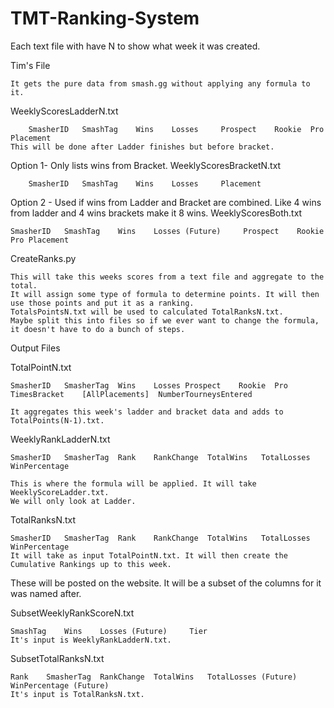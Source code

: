# TMT-Ranking-System





 Each text file with have N to show what week it was created.
 
 Tim's File
 
    It gets the pure data from smash.gg without applying any formula to it. 
    
 WeeklyScoresLadderN.txt
 
        SmasherID   SmashTag    Wins    Losses     Prospect    Rookie  Pro Placement
	This will be done after Ladder finishes but before bracket.
		
 Option 1- Only lists wins from Bracket.
 WeeklyScoresBracketN.txt
 
        SmasherID   SmashTag    Wins    Losses     Placement

 Option 2 - Used if wins from Ladder and Bracket are combined. Like 4 wins from ladder and 4 wins brackets make it 8 wins.
 WeeklyScoresBoth.txt
 	
	SmasherID   SmashTag    Wins    Losses (Future)     Prospect    Rookie  Pro Placement
 
 
 
 
 CreateRanks.py
 
    This will take this weeks scores from a text file and aggregate to the total. 
	It will assign some type of formula to determine points. It will then 
    use those points and put it as a ranking.
    TotalsPointsN.txt will be used to calculated TotalRanksN.txt.
    Maybe split this into files so if we ever want to change the formula, it doesn't have to do a bunch of steps.

 
 Output Files
 
 TotalPointN.txt
 
 	SmasherID   SmasherTag  Wins    Losses Prospect    Rookie  Pro TimesBracket    [AllPlacements]  NumberTourneysEntered
	
 	It aggregates this week's ladder and bracket data and adds to TotalPoints(N-1).txt.
 
 WeeklyRankLadderN.txt
 
    SmasherID   SmasherTag  Rank    RankChange  TotalWins   TotalLosses    WinPercentage
    
    This is where the formula will be applied. It will take WeeklyScoreLadder.txt.
	We will only look at Ladder.
    
 TotalRanksN.txt
 
 	SmasherID   SmasherTag  Rank    RankChange  TotalWins   TotalLosses    WinPercentage
	It will take as input TotalPointN.txt. It will then create the Cumulative Rankings up to this week.
 
 
 
 These will be posted on the website. It will be a subset of the columns for it was named after.
 
 SubsetWeeklyRankScoreN.txt
 
    SmashTag    Wins    Losses (Future)     Tier
	It's input is WeeklyRankLadderN.txt.
	
    
 SubsetTotalRanksN.txt
 
    Rank    SmasherTag  RankChange  TotalWins   TotalLosses (Future)    WinPercentage (Future)
	It's input is TotalRanksN.txt.
 
 
 
 
 
 
 
 
 

